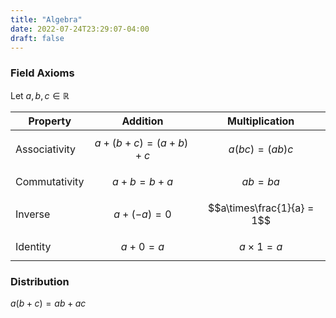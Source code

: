 ```yaml
---
title: "Algebra"
date: 2022-07-24T23:29:07-04:00
draft: false
---
```


### Field Axioms

Let $a,b,c \in \mathbb{R}$

Property | Addition | Multiplication
---------|----------|----------------
Associativity|$$a+(b+c)=(a+b)+c$$|$$a(bc)=(ab)c$$
Commutativity|$$a+b=b+a$$|$$ab=ba$$
Inverse|$$a+(-a)=0$$|$$a\times\frac{1}{a} = 1$$
Identity|$$a+0=a$$|$$a\times 1 = a$$

### Distribution 
$a(b+c)=ab+ac$
